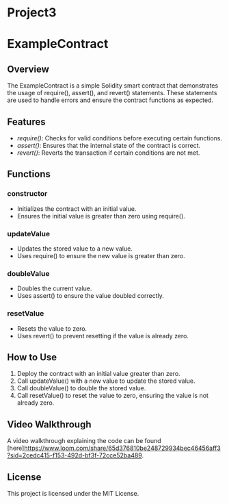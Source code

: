 # Project3
# ExampleContract

## Overview
The ExampleContract is a simple Solidity smart contract that demonstrates the usage of require(), assert(), and revert() statements. These statements are used to handle errors and ensure the contract functions as expected.

## Features
- *require()*: Checks for valid conditions before executing certain functions.
- *assert()*: Ensures that the internal state of the contract is correct.
- *revert()*: Reverts the transaction if certain conditions are not met.

## Functions
### constructor
- Initializes the contract with an initial value.
- Ensures the initial value is greater than zero using require().

### updateValue
- Updates the stored value to a new value.
- Uses require() to ensure the new value is greater than zero.

### doubleValue
- Doubles the current value.
- Uses assert() to ensure the value doubled correctly.

### resetValue
- Resets the value to zero.
- Uses revert() to prevent resetting if the value is already zero.

## How to Use
1. Deploy the contract with an initial value greater than zero.
2. Call updateValue() with a new value to update the stored value.
3. Call doubleValue() to double the stored value.
4. Call resetValue() to reset the value to zero, ensuring the value is not already zero.

## Video Walkthrough
A video walkthrough explaining the code can be found [here]https://www.loom.com/share/65d376810be248729934bec46456aff3?sid=2cedc415-f153-492d-bf3f-72cce52ba489.

## License
This project is licensed under the MIT License.
